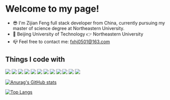 # Welcome to my page!
- 😎 I'm Zijian Feng full stack developer from China, currently pursuing my master of science degree at Northeastern University.
- 🏫 Beijing University of Technology 👉 Northeastern University
- 📪 Feel free to contact me: fxhj0501@163.com
## Things I code with
![](https://img.shields.io/badge/Python-aquamarine) ![](https://img.shields.io/badge/Django-aqua) ![](https://img.shields.io/badge/Pytorch-lightblue) ![](https://img.shields.io/badge/Java-blue) ![](https://img.shields.io/badge/SpringBoot-darkblue) ![](https://img.shields.io/badge/HTML-blueviolet) ![](https://img.shields.io/badge/Css-purple) ![](https://img.shields.io/badge/JavaScript-plum) ![](https://img.shields.io/badge/Bootstrap-pink) ![](https://img.shields.io/badge/Vue-palevioletred) ![](https://img.shields.io/badge/MySQL-red) ![](https://img.shields.io/badge/Git-brown)


[![Anurag's GitHub stats](https://github-readme-stats.vercel.app/api?username=Fxhj0501&hide=contribs,issues)](https://github.com/anuraghazra/github-readme-stats)

[![Top Langs](https://github-readme-stats.vercel.app/api/top-langs/?username=Fxhj0501)](https://github.com/Fxhj0501/github-readme-stats)
